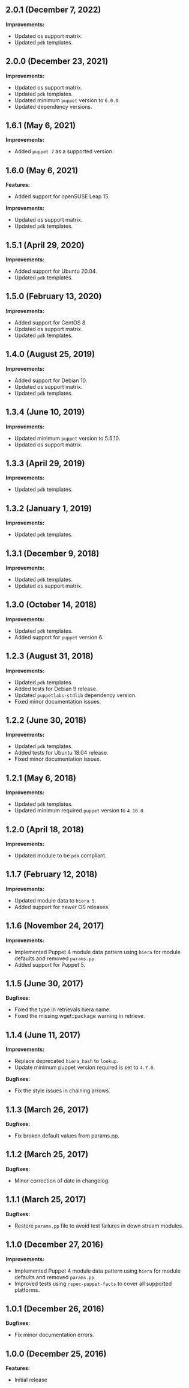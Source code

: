 ## 2.0.1 (December 7, 2022)

**Improvements:**

- Updated os support matrix.
- Updated `pdk` templates.

## 2.0.0 (December 23, 2021)

**Improvements:**

- Updated os support matrix.
- Updated `pdk` templates.
- Updated minimum `puppet` version to `6.0.0`.
- Updated dependency versions.

## 1.6.1 (May 6, 2021)

**Improvements:**

- Added `puppet 7` as a supported version.

## 1.6.0 (May 6, 2021)

**Features:**

- Added support for openSUSE Leap 15.

**Improvements:**

- Updated os support matrix.
- Updated `pdk` templates.

## 1.5.1 (April 29, 2020)

**Improvements:**

- Added support for Ubuntu 20.04.
- Updated `pdk` templates.

## 1.5.0 (February 13, 2020)

**Improvements:**

- Added support for CentOS 8.
- Updated os support matrix.
- Updated `pdk` templates.

## 1.4.0 (August 25, 2019)

**Improvements:**

- Added support for Debian 10.
- Updated os support matrix.
- Updated `pdk` templates.

## 1.3.4 (June 10, 2019)

**Improvements:**

- Updated minimum `puppet` version to 5.5.10.
- Updated os support matrix.

## 1.3.3 (April 29, 2019)

**Improvements:**

- Updated `pdk` templates.

## 1.3.2 (January 1, 2019)

**Improvements:**

- Updated `pdk` templates.

## 1.3.1 (December 9, 2018)

**Improvements:**

- Updated `pdk` templates.
- Updated os support matrix.

## 1.3.0 (October 14, 2018)

**Improvements:**

- Updated `pdk` templates.
- Added support for `puppet` version 6.

## 1.2.3 (August 31, 2018)

**Improvements:**

- Updated `pdk` templates.
- Added tests for Debian 9 release.
- Updated `puppetlabs-stdlib` dependency version.
- Fixed minor documentation issues.

## 1.2.2 (June 30, 2018)

**Improvements:**

- Updated `pdk` templates.
- Added tests for Ubuntu 18.04 release.
- Fixed minor documentation issues.

## 1.2.1 (May 6, 2018)

**Improvements:**

- Updated `pdk` templates.
- Updated minimum required `puppet` version to `4.10.0`.

## 1.2.0 (April 18, 2018)

**Improvements:**

  - Updated module to be `pdk` compliant.

## 1.1.7 (February 12, 2018)

**Improvements:**

  - Updated module data to `hiera 5`.
  - Added support for newer OS releases.

## 1.1.6 (November 24, 2017)

**Improvements:**

  - Implemented Puppet 4 module data pattern using `hiera` for module defaults and removed `params.pp`.
  - Added support for Puppet 5.

## 1.1.5 (June 30, 2017)

**Bugfixes:**

  - Fixed the type in retrievals hiera name.
  - Fixed the missing wget::package warning in retrieve.

## 1.1.4 (June 11, 2017)

**Improvements:**

  - Replace deprecated `hiera_hash` to `lookup`.
  - Update minimum puppet version required is set to `4.7.0`.

**Bugfixes:**

  - Fix the style issues in chaining arrows.

## 1.1.3 (March 26, 2017)

**Bugfixes:**

  - Fix broken default values from params.pp.

## 1.1.2 (March 25, 2017)

**Bugfixes:**

  - Minor correction of date in changelog.

## 1.1.1 (March 25, 2017)

**Bugfixes:**

  - Restore `params.pp` file to avoid test failures in down stream modules.

## 1.1.0 (December 27, 2016)

**Improvements:**

  - Implemented Puppet 4 module data pattern using `hiera` for module defaults and removed `params.pp`.
  - Improved tests using `rspec-puppet-facts` to cover all supported platforms.

## 1.0.1 (December 26, 2016)

**Bugfixes:**

  - Fix minor documentation errors.

## 1.0.0 (December 25, 2016)

**Features:**

  - Initial release

